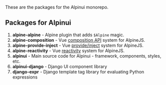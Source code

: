 <p>These are the packages for the Alpinui monorepo.</p>

## Packages for Alpinui

1. **alpine-alpine** - Alpine plugin that adds `$Alpine` magic.
2. **alpine-composition** - Vue [composition API](https://vuejs.org/guide/extras/composition-api-faq.html) system for AlpineJS.
3. **alpine-provide-inject** - Vue [provide/inject](https://vuejs.org/guide/components/provide-inject) system for AlpineJS.
4. **alpine-reactivity** - Vue [reactivity](https://github.com/vuejs/core/tree/main/packages/reactivity#readme) system for AlpineJS.
5. **alpinui** - Main source code for Alpinui - framework, components, styles, etc.
6. **alpinui-django** - Django UI component library
7. **django-expr** - Django template tag library for evaluating Python expressions
